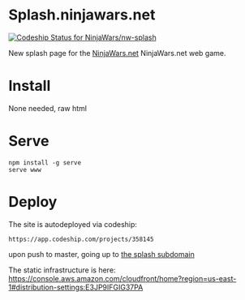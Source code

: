 # Splash.ninjawars.net

[![Codeship Status for NinjaWars/nw-splash](https://app.codeship.com/projects/76c91570-9a1a-0137-6476-326b4cf647ab/status?branch=master)](https://app.codeship.com/projects/358145)

New splash page for the [NinjaWars.net](http://www.ninjawars.net) NinjaWars.net web game.

# Install

None needed, raw html

# Serve

    npm install -g serve
    serve www
    
# Deploy

The site is autodeployed via codeship:

    https://app.codeship.com/projects/358145

upon push to master, going up to [the splash subdomain](https://splash.ninjawars.net) 

The static infrastructure is here:
https://console.aws.amazon.com/cloudfront/home?region=us-east-1#distribution-settings:E3JP9IFGIG37PA
